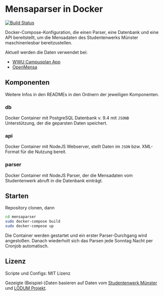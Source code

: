 # Mensaparser in Docker

[![Build Status](https://travis-ci.org/ifgi-webteam/mensaparser.svg?branch=master)](https://travis-ci.org/ifgi-webteam/mensaparser)

Docker-Compose-Konfiguration, die einen Parser, eine Datenbank und eine API bereitstellt, um die Mensadaten des Studentenwerks Münster maschinenlesbar bereitzustellen.

Aktuell werden die Daten verwendet bei:
* [WWU Campusplan App](https://app.uni-muenster.de)
* [OpenMensa](https://openmensa.org/#14/51.9654/7.6059)

## Komponenten

Weitere Infos in den READMEs in den Ordnern der jeweiligen Komponenten.

### db

Docker Container mit PostgreSQL Datenbank v. 9.4 mit `JSONB` Unterstützung, der die geparsten Daten speichert.

### api

Docker Container mit NodeJS Webserver, stellt Daten im `JSON` bzw. XML-Format für die Nutzung bereit.

### parser

Docker Container mit NodeJS Parser, der die Mensadaten vom Studentenwerk abruft in die Datenbank einträgt.

## Starten

Repository clonen, dann

```bash
cd mensaparser
sudo docker-compose build
sudo docker-compose up
```

Die Container werden gestartet und ein erster Parser-Durchgang wird angestoßen. Danach wiederholt sich das Parsen jede Sonntag Nacht per Cronjob automatisch.

## Lizenz

Scripte und Configs: MIT Lizenz

Gezeigte (Beispiel-)Daten basieren auf Daten vom [Studentenwerk Münster](http://www.studentenwerk-muenster.de/) und [LODUM Projekt](http://www.lodum.de/).
